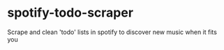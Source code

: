 # spotify-todo-scraper
Scrape and clean 'todo' lists in spotify to discover new music when it fits you
